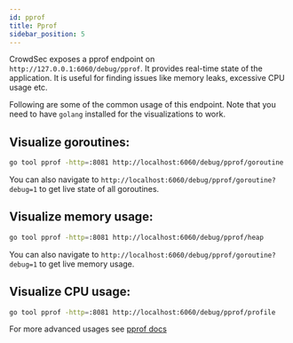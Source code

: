 ```yaml
---
id: pprof
title: Pprof
sidebar_position: 5
---
```


CrowdSec exposes a pprof endpoint on `http://127.0.0.1:6060/debug/pprof`. It  provides real-time state of the application. It is useful for finding issues like memory leaks, excessive CPU usage etc.

Following are some of the common usage of this endpoint. Note that you need to have `golang` installed for the visualizations to work.

## Visualize goroutines:

```bash
go tool pprof -http=:8081 http://localhost:6060/debug/pprof/goroutine
```

You can also navigate to `http://localhost:6060/debug/pprof/goroutine?debug=1` to get live state of all goroutines.

## Visualize memory usage:

```bash
go tool pprof -http=:8081 http://localhost:6060/debug/pprof/heap
```

You can also navigate to `http://localhost:6060/debug/pprof/goroutine?debug=1` to get live memory usage.

## Visualize CPU usage:

```bash
go tool pprof -http=:8081 http://localhost:6060/debug/pprof/profile
```


For more advanced usages see [pprof docs](https://pkg.go.dev/net/http/pprof)